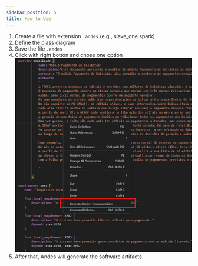 ```yaml
---
sidebar_position: 5
title: How to Use
---
```


1. Create a file with extension `.andes` (e.g., slave_one.spark)
2. Define the [class diagram](4_lang.md)
3. Save the file `.andes`
4. Click with right botton and chose one option
![Menu com opções de geração ao clicar com botão direito](./img/create_andes.png)
5. After that, Andes will generate the software artifacts